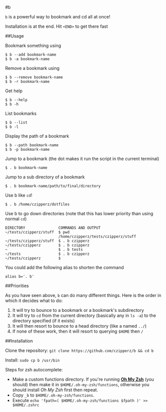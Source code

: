 #b

`b` is a powerful way to bookmark and cd all at once!

Installation is at the end. Hit `<END>` to get there fast

##Usage

Bookmark something using

    $ b --add bookmark-name
    $ b -a bookmark-name

Remove a bookmark using

    $ b --remove bookmark-name
    $ b -r bookmark-name

Get help

    $ b --help
    $ b -h

List bookmarks

    $ b --list
    $ b -l

Display the path of a bookmark

    $ b --path bookmark-name
    $ b -p bookmark-name

Jump to a bookmark (the dot makes it run the script in the current terminal)

    $ . b bookmark-name

Jump to a sub directory of a bookmark

    $ . b bookmark-name/path/to/final/directory

Use b like `cd`!

    $ . b /home/czipperz/dotfiles

Use b to go down directories (note that this has lower priority than using normal `cd`)

    DIRECTORY               COMMANDS AND OUTPUT
    ~/tests/czipperz/stuff  $ pwd
                            /home/czipperz/tests/czipperz/stuff
    ~/tests/czipperz/stuff  $ . b czipperz
    ~/tests/czipperz        $ . b czipperz
    ~                       $ . b tests
    ~/tests                 $ . b czipperz
    ~/tests/czipperz        $ 

You could add the following alias to shorten the command

    alias b='. b'

##Priorities

As you have seen above, `b` can do many different things. Here is the order in which it decides what to do:

1. It will try to bounce to a bookmark or a bookmark's subdirectory
2. It will try to `cd` from the current directory (basically any in `ls -a`)
to the directory specified (if it exists)
3. It will then resort to bounce to a head directory (like a named `../`)
4. If none of these work, then it will resort to querying `$HOME` then `/`

##Installation

Clone the repository: `git clone https://github.com/czipperz/b && cd b`

Install: `sudo cp b /usr/bin`

Steps for zsh autocomplete:

* Make a custom functions directory. If you're running **[Oh My Zsh](https://github.com/robbyrussell/oh-my-zsh)** (you should) then make it in `$HOME/.oh-my-zsh/functions`, otherwise you should install *Oh My Zsh* first then repeat.
* Copy `_b` to `$HOME/.oh-my-zsh/functions`.
* Execute `echo 'fpath=( $HOME/.oh-my-zsh/functions $fpath )' >> $HOME/.zshrc`
